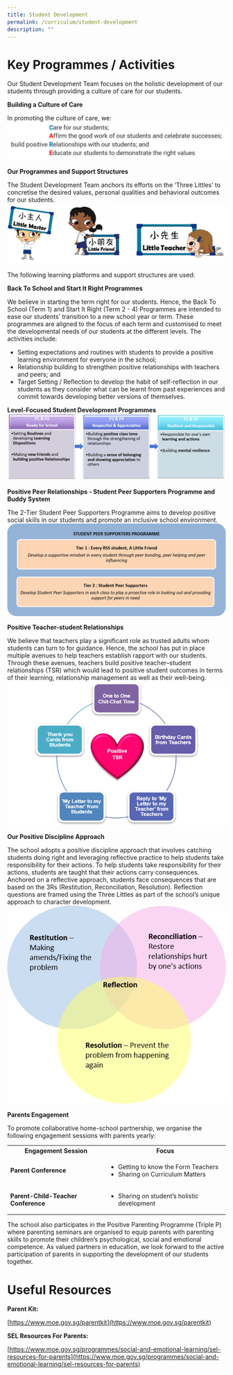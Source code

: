 ```yaml
---
title: Student Development
permalink: /curriculum/student-development
description: ""
---
```

# Key Programmes / Activities

Our Student Development Team focuses on the holistic development of our students through providing a culture of care for our students.

**Building a Culture of Care**

In promoting the culture of care, we:
![](/images/CARE.png)


**Our Programmes and Support Structures**

The Student Development Team anchors its efforts on the ‘Three Littles’ to concretise the desired values, personal qualities and behavioral outcomes for our students.
![](/images/Icon.png)

The following learning platforms and support structures are used:

**Back To School and Start It Right Programmes**

We believe in starting the term right for our students. Hence, the Back To School (Term 1) and Start It Right (Term 2 - 4) Programmes are intended to ease our students’ transition to a new school year or term. These programmes are aligned to the focus of each term and customised to meet the developmental needs of our students at the different levels. The activities include:

* Setting expectations and routines with students to provide a positive learning environment for everyone in the school;
* Relationship building to strengthen positive relationships with teachers and peers; and
* Target Setting / Reflection to develop the habit of self-reflection in our students as they consider what can be learnt from past experiences and commit towards developing better versions of themselves.


**Level-Focused Student Development Programmes**
![](/images/Level-Focused%20Student%20Development%20Programmes.png)

**Positive Peer Relationships - Student Peer Supporters Programme and Buddy System**

The 2-Tier Student Peer Supporters Programme aims to develop positive social skills in our students and promote an inclusive school environment.
![](/images/Positive%20Peer%20Relationships.png)

**Positive Teacher-student Relationships**

We believe that teachers play a significant role as trusted adults whom students can turn to for guidance. Hence, the school has put in place multiple avenues to help teachers establish rapport with our students. Through these avenues, teachers build positive teacher–student relationships (TSR) which would lead to positive student outcomes in terms of their learning, relationship management as well as their well-being.
![](/images/Positive%20Teacher-student%20Relationships.png)

**Our Positive Discipline Approach**

The school adopts a positive discipline approach that involves catching students doing right and leveraging reflective practice to help students take responsibility for their actions. To help students take responsibility for their actions, students are taught that their actions carry consequences. Anchored on a reflective approach, students face consequences that are based on the 3Rs (Restitution, Reconciliation, Resolution). Reflection questions are framed using the Three Littles as part of the school’s unique approach to character development.
![](/images/Our%20Positive%20Discipline%20Approach.png)

**Parents Engagement**

To promote collaborative home-school partnership, we organise the following engagement sessions with parents yearly:

<table class="ive_eobj_center iveo_table ives_tab_simple3" style="width: 100%;">
<tbody>
<tr>
<th>Engagement Session
</th>
<th>Focus
</th>
</tr>
<tr>
<td style="text-align: left;"><b>Parent Conference
</b>
</td>
<td>
<ul>
<li style="text-align: left;">Getting to know the Form Teachers
</li>
<li style="text-align: left;">
Sharing on Curriculum Matters
</li>
</ul>
</td>
</tr>
<tr>
<td style="text-align: left;"><b>Parent-Child-Teacher Conference 
</b>
</td>
<td>
<ul>
<li style="text-align: left;">Sharing on student’s holistic development
</li>
</ul>
</td>
</tr>
</tbody>
</table>

The school also participates in the Positive Parenting Programme (Triple P) where parenting seminars are organised to equip parents with parenting skills to promote their children’s psychological, social and emotional competence. As valued partners in education, we look forward to the active participation of parents in supporting the development of our students together.

# Useful Resources
**Parent Kit:**

[https://www.moe.gov.sg/parentkit](https://www.moe.gov.sg/parentkit)

**SEL Resources For Parents:**

[https://www.moe.gov.sg/programmes/social-and-emotional-learning/sel-resources-for-parents](https://www.moe.gov.sg/programmes/social-and-emotional-learning/sel-resources-for-parents)